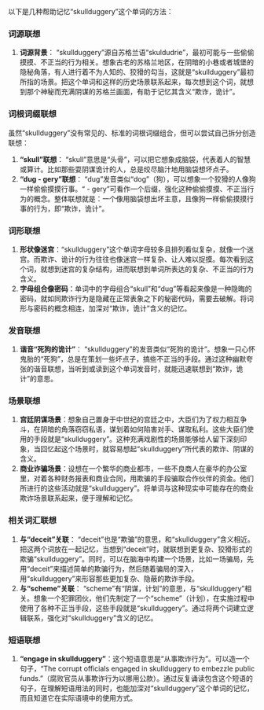 以下是几种帮助记忆“skullduggery”这个单词的方法：

### 词源联想
1. **词源背景**： “skullduggery”源自苏格兰语“skuldudrie”，最初可能与一些偷偷摸摸、不正当的行为相关。想象古老的苏格兰地区，在阴暗的小巷或者城堡的隐秘角落，有人进行着不为人知的、狡猾的勾当，这就是“skullduggery”最初所指的场景。把这个单词和这样的历史场景联系起来，每次想到这个词，就想到那个神秘而充满阴谋的苏格兰画面，有助于记忆其含义“欺诈，诡计”。

### 词根词缀联想
虽然“skullduggery”没有常见的、标准的词根词缀组合，但可以尝试自己拆分创造联想：
1. **“skull”联想**： “skull”意思是“头骨”，可以把它想象成脑袋，代表着人的智慧或算计。比如那些耍阴谋诡计的人，总是绞尽脑汁地用脑袋想坏点子。
2. **“dug - gery”联想**： “dug”发音类似“dog”（狗），可以想象一个狡猾的人像狗一样偷偷摸摸行事。“ - gery”可看作一个后缀，强化这种偷偷摸摸、不正当行为的概念。整体联想就是：一个像用脑袋想出坏主意，且像狗一样偷偷摸摸行事的行为，即“欺诈，诡计”。

### 词形联想
1. **形状像迷宫**：“skullduggery”这个单词字母较多且排列看似复杂，就像一个迷宫。而欺诈、诡计的行为往往也像迷宫一样复杂、让人难以捉摸。每次看到这个词，就想到迷宫的复杂结构，进而联想到单词所表达的复杂、不正当的行为含义。
2. **字母组合像密码**：单词中的字母组合“skull”和“dug”等看起来像是一种隐晦的密码，就如同欺诈行为是隐藏在正常表象之下的秘密代码，需要去破解。将词形与密码的概念相连，加深对“欺诈，诡计”含义的记忆。

### 发音联想
1. **谐音“死狗的诡计”**： “skullduggery”的发音类似“死狗的诡计”。想象一只心怀鬼胎的“死狗”，总是在策划一些坏点子，搞些不正当的手段。通过这种幽默夸张的谐音联想，当听到或读到这个单词发音时，就能迅速联想到“欺诈，诡计”的意思。

### 场景联想
1. **宫廷阴谋场景**：想象自己置身于中世纪的宫廷之中，大臣们为了权力相互争斗，在阴暗的角落窃窃私语，谋划着如何陷害对手、谋取私利。这些大臣们使用的手段就是“skullduggery”。这种充满戏剧性的场景能够给人留下深刻印象，当回忆起这个场景时，就容易想起“skullduggery”所代表的欺诈、阴谋的含义。
2. **商业诈骗场景**：设想在一个繁华的商业都市，一些不良商人在豪华的办公室里，对着各种财务报表和商业合同，用欺骗的手段骗取合作伙伴的资金。他们所进行的这些活动就是“skullduggery”。将单词与这种现实中可能存在的商业欺诈场景联系起来，便于理解和记忆。

### 相关词汇联想
1. **与“deceit”关联**： “deceit”也是“欺骗”的意思，和“skullduggery”含义相近。把这两个词放在一起记忆，当想到“deceit”时，就联想到更复杂、狡猾形式的欺骗“skullduggery”。同时，可以在脑海中构建一个场景，比如一场骗局，先用“deceit”来描述简单的欺骗行为，然后随着骗局的深入，用“skullduggery”来形容那些更加复杂、隐蔽的欺诈手段。
2. **与“scheme”关联**： “scheme”有“阴谋，计划”的意思，与“skullduggery”相关。想象一个犯罪团伙，他们先制定了一个“scheme”（计划），在实施过程中使用了各种不正当手段，这些手段就是“skullduggery”。通过将两个词建立逻辑联系，强化对“skullduggery”含义的记忆。

### 短语联想
1. **“engage in skullduggery”**：这个短语意思是“从事欺诈行为”。可以造一个句子，“The corrupt officials engaged in skullduggery to embezzle public funds.”（腐败官员从事欺诈行为以挪用公款）。通过反复诵读包含这个短语的句子，在理解短语用法的同时，也能加深对“skullduggery”这个单词的记忆，而且知道它在实际语境中的使用方式。 